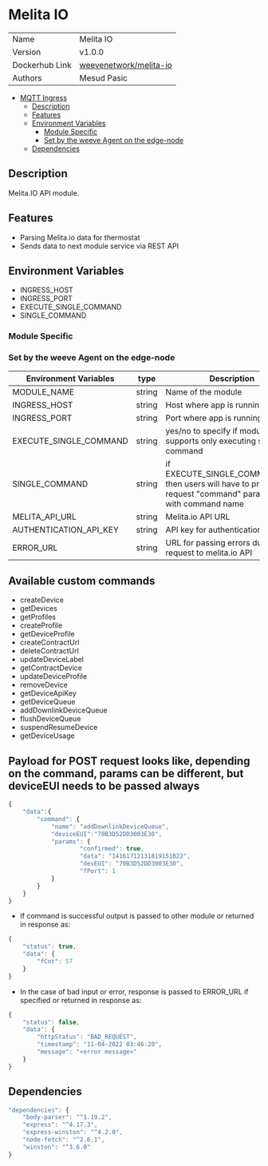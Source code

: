 # Melita IO

|                |                            |
| -------------- | -------------------------- |
| Name           | Melita IO                  |
| Version        | v1.0.0                     |
| Dockerhub Link | [weevenetwork/melita-io]() |
| Authors        | Mesud Pasic                |

- [MQTT Ingress](#melita-io)
  - [Description](#description)
  - [Features](#features)
  - [Environment Variables](#environment-variables)
    - [Module Specific](#module-specific)
    - [Set by the weeve Agent on the edge-node](#set-by-the-weeve-agent-on-the-edge-node)
  - [Dependencies](#dependencies)

## Description

Melita.IO API module.

## Features

- Parsing Melita.io data for thermostat
- Sends data to next module service via REST API

## Environment Variables

- INGRESS_HOST
- INGRESS_PORT
- EXECUTE_SINGLE_COMMAND
- SINGLE_COMMAND

### Module Specific

### Set by the weeve Agent on the edge-node

| Environment Variables | type | Description |
| --- | --- | --- |
| MODULE_NAME | string | Name of the module |
| INGRESS_HOST | string | Host where app is running |
| INGRESS_PORT | string | Port where app is running |
| EXECUTE_SINGLE_COMMAND | string | yes/no to specify if module supports only executing single command |
| SINGLE_COMMAND | string | if EXECUTE_SINGLE_COMMAND=no, then users will have to provide in request "command" parameter with command name |
| MELITA_API_URL | string | Melita.io API URL |
| AUTHENTICATION_API_KEY | string | API key for authentication |
| ERROR_URL | string | URL for passing errors during request to melita.io API |

## Available custom commands

- createDevice
- getDevices
- getProfiles
- createProfile
- getDeviceProfile
- createContractUrl
- deleteContractUrl
- updateDeviceLabel
- getContractDevice
- updateDeviceProfile
- removeDevice
- getDeviceApiKey
- getDeviceQueue
- addDownlinkDeviceQueue
- flushDeviceQueue
- suspendResumeDevice
- getDeviceUsage

## Payload for POST request looks like, depending on the command, params can be different, but deviceEUI needs to be passed always

```js
{
	"data":{
		"command": {
			"name": "addDownlinkDeviceQueue",
			"deviceEUI":"70B3D52DD3003E30",
			"params": {
					"confirmed": true,
					"data": "14161712131819151B22",
					"devEUI": "70B3D52DD3003E30",
					"fPort": 1
			}
		}
	}
}
```

- If command is successful output is passed to other module or returned in response as:

```js
{
	"status": true,
	"data": {
		"fCnt": 57
	}
}
```

- In the case of bad input or error, response is passed to ERROR_URL if specified or returned in response as:

```js
{
	"status": false,
	"data": {
		"httpStatus": "BAD_REQUEST",
		"timestamp": "11-04-2022 03:46:20",
		"message": "<error message>"
	}
}
```

## Dependencies

```js
"dependencies": {
    "body-parser": "^1.19.2",
    "express": "^4.17.3",
    "express-winston": "^4.2.0",
    "node-fetch": "^2.6.1",
    "winston": "^3.6.0"
}
```
